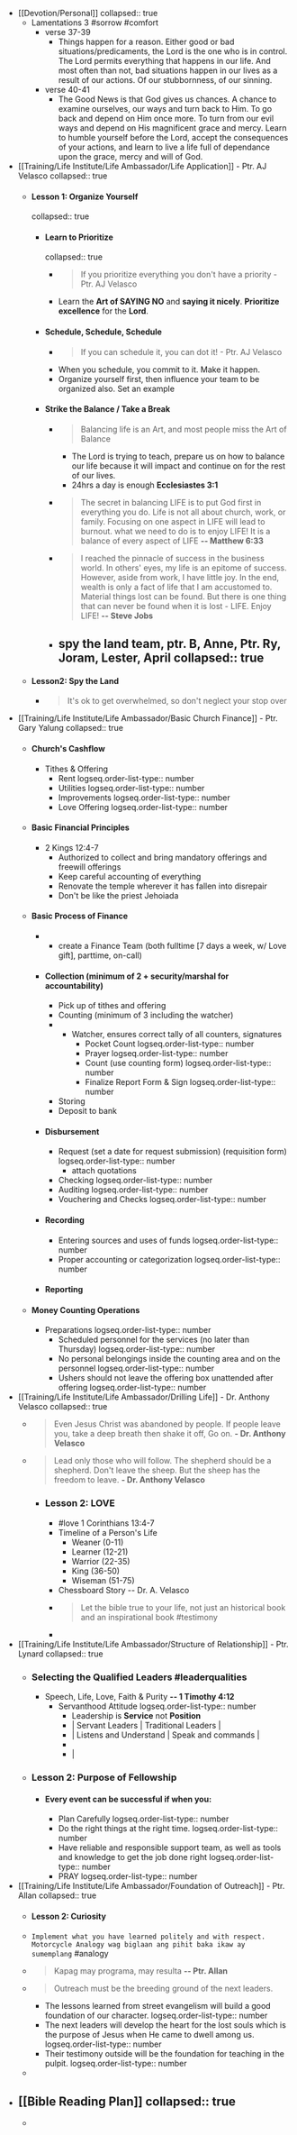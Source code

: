 - [[Devotion/Personal]]
  collapsed:: true
	- Lamentations 3 #sorrow #comfort
		- verse 37-39
			- Things happen for a reason. Either good or bad situations/predicaments, the Lord is the one who is in control. The Lord permits everything that happens in our life. And most often than not, bad situations happen in our lives as a result of our actions. Of our stubbornness, of our  sinning.
		- verse 40-41
			- The Good News is that God gives us chances. A chance to examine ourselves, our ways and turn back to Him. To go back and depend on Him once more. To turn from our evil ways and depend on His magnificent grace and mercy. Learn to humble yourself before the Lord, accept the consequences of your actions, and learn to live a life full of dependance upon the grace, mercy and will of God.
- [[Training/Life Institute/Life Ambassador/Life Application]] - Ptr. AJ Velasco
  collapsed:: true
	- #### Lesson 1: Organize Yourself
	  collapsed:: true
		- #### Learn to Prioritize
		  collapsed:: true
			- >If you prioritize everything you don't have a priority - Ptr. AJ Velasco
			- Learn the **Art of SAYING NO** and **saying it nicely**. **Prioritize excellence** for the **Lord**.
		- #### Schedule, Schedule, Schedule
			- > If you can schedule it, you can dot it! - Ptr. AJ Velasco
			- When you schedule, you commit to it. Make it happen.
			- Organize yourself first, then influence your team to be organized also. Set an example
		- #### Strike the Balance / Take a Break
			- > Balancing life is an Art, and most people miss the Art of Balance
				- The Lord is trying to teach, prepare us on how to balance our life because it will impact and continue on for the rest of our lives.
				- 24hrs a day is enough **Ecclesiastes 3:1**
			- > The secret in balancing LIFE is to put God first in everything you do. Life is not all about church, work, or family. Focusing on one aspect in LIFE will lead to burnout. what we need to do is to enjoy LIFE! It is a balance of every aspect of LIFE **-- Matthew 6:33**
			- > I reached the pinnacle of success in the business world. In others' eyes, my life is an epitome of success. However, aside from work, I have little joy. In the end, wealth is only a fact of life that I am accustomed to. Material things lost can be found. But there is one thing that can never be found when it is lost - LIFE. Enjoy LIFE! **-- Steve Jobs**
			- spy the land team, ptr. B, Anne, Ptr. Ry, Joram, Lester, April
			  collapsed:: true
				-
	- #### Lesson2: Spy the Land
		- > It's ok to get overwhelmed, so don't neglect your stop over
- [[Training/Life Institute/Life Ambassador/Basic Church Finance]] - Ptr. Gary Yalung
  collapsed:: true
	- #### Church's Cashflow
		- Tithes & Offering
			- Rent
			  logseq.order-list-type:: number
			- Utilities
			  logseq.order-list-type:: number
			- Improvements
			  logseq.order-list-type:: number
			- Love Offering
			  logseq.order-list-type:: number
	- #### Basic Financial Principles
		- 2 Kings 12:4-7
			- Authorized to collect and bring mandatory offerings and freewill offerings
			- Keep careful accounting of everything
			- Renovate the temple wherever it has fallen into disrepair
			- Don't be like the priest Jehoiada
	- #### Basic Process of Finance
		- - create a Finance Team (both fulltime [7 days a week, w/ Love gift], parttime, on-call)
		- #### Collection (minimum of 2 + security/marshal for accountability)
			- Pick up of tithes and offering
			- Counting (minimum of 3 including the watcher)
			- - Watcher, ensures correct tally of all counters, signatures
				- Pocket Count
				  logseq.order-list-type:: number
				- Prayer
				  logseq.order-list-type:: number
				- Count (use counting form)
				  logseq.order-list-type:: number
				- Finalize Report Form & Sign
				  logseq.order-list-type:: number
			- Storing
			- Deposit to bank
		- #### Disbursement
			- Request (set a date for request submission) (requisition form)
			  logseq.order-list-type:: number
				- attach quotations
			- Checking
			  logseq.order-list-type:: number
			- Auditing
			  logseq.order-list-type:: number
			- Vouchering and Checks
			  logseq.order-list-type:: number
		- #### Recording
			- Entering sources and uses of funds
			  logseq.order-list-type:: number
			- Proper accounting or categorization
			  logseq.order-list-type:: number
		- #### Reporting
	- #### Money Counting Operations
		- Preparations
		  logseq.order-list-type:: number
			- Scheduled personnel for the services (no later than Thursday)
			  logseq.order-list-type:: number
			- No personal belongings inside the counting area and on the personnel
			  logseq.order-list-type:: number
			- Ushers should not leave the offering box unattended after offering
			  logseq.order-list-type:: number
- [[Training/Life Institute/Life Ambassador/Drilling Life]] - Dr. Anthony Velasco
  collapsed:: true
	- > Even Jesus Christ was abandoned by people. If people leave you, take a deep breath then shake it off, Go on. **- Dr. Anthony Velasco**
	- > Lead only those who will follow. The shepherd should be a shepherd. Don't leave the sheep. But the sheep has the freedom to leave. **- Dr. Anthony Velasco**
		- ### Lesson 2: LOVE
			- #love 1 Corinthians 13:4-7
			- Timeline of a Person's Life
				- Weaner (0-11)
				- Learner (12-21)
				- Warrior (22-35)
				- King (36-50)
				- Wiseman (51-75)
			- Chessboard Story -- Dr. A. Velasco
			- > Let the bible true to your life, not just an historical book and an inspirational book #testimony
			-
- [[Training/Life Institute/Life Ambassador/Structure of Relationship]] - Ptr. Lynard
  collapsed:: true
	- ### Selecting the Qualified Leaders #leaderqualities
		- Speech, Life, Love, Faith & Purity **-- 1 Timothy 4:12**
			- Servanthood Attitude
			  logseq.order-list-type:: number
				- Leadership is **Service** not **Position**
				- | Servant Leaders | Traditional Leaders |
				- | Listens and Understand | Speak and commands |
				-
				- |
	- ### Lesson 2: Purpose of Fellowship
		- #### Every event can be successful if when you:
			- Plan Carefully
			  logseq.order-list-type:: number
			- Do the right things at the right time.
			  logseq.order-list-type:: number
			- Have reliable and responsible support team, as well as tools and knowledge to get the job done right
			  logseq.order-list-type:: number
			- PRAY
			  logseq.order-list-type:: number
- [[Training/Life Institute/Life Ambassador/Foundation of Outreach]] - Ptr. Allan
  collapsed:: true
	- #### Lesson 2: Curiosity
	- `Implement what you have learned politely and with respect. Motorcycle Analogy wag biglaan ang pihit baka ikaw ay sumemplang` #analogy
	- > Kapag may programa, may resulta **-- Ptr. Allan**
	- > Outreach must be the breeding ground of the next leaders.
		- The lessons learned from street evangelism will build a good foundation of our character.
		  logseq.order-list-type:: number
		- The next leaders will develop the heart for the lost souls which is the purpose of Jesus when He came to dwell among us.
		  logseq.order-list-type:: number
		- Their testimony outside will be the foundation for teaching in the pulpit.
		  logseq.order-list-type:: number
	-
- [[Bible Reading Plan]]
  collapsed:: true
	-
	-